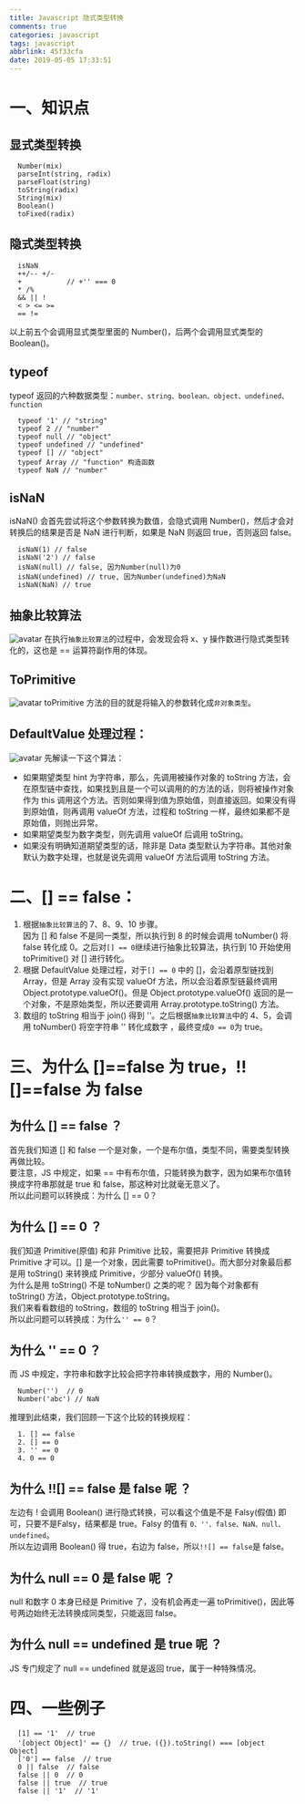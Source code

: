 ```yaml
---
title: Javascript 隐式类型转换
comments: true
categories: javascript
tags: javascript
abbrlink: 45f33cfa
date: 2019-05-05 17:33:51
---
```

# 一、知识点
## 显式类型转换
```
  Number(mix)
  parseInt(string, radix)
  parseFloat(string)
  toString(radix)
  String(mix)
  Boolean()
  toFixed(radix)
```

## 隐式类型转换
```
  isNaN
  ++/-- +/-
  +           // +'' === 0
  * /%
  && || !
  < > <= >=
  == !=
```
以上前五个会调用显式类型里面的 Number()，后两个会调用显式类型的 Boolean()。

## typeof
typeof 返回的六种数据类型：`number、string、boolean、object、undefined、function`
```
  typeof '1' // "string"
  typeof 2 // "number"
  typeof null // "object"
  typeof undefined // "undefined"
  typeof [] // "object"
  typeof Array // "function" 构造函数
  typeof NaN // "number"
```

## isNaN
isNaN() 会首先尝试将这个参数转换为数值，会隐式调用 Number()，然后才会对转换后的结果是否是 NaN 进行判断，如果是 NaN 则返回 true，否则返回 false。
```
  isNaN(1) // false
  isNaN('2') // false
  isNaN(null) // false, 因为Number(null)为0
  isNaN(undefined) // true, 因为Number(undefined)为NaN
  isNaN(NaN) // true
```

## 抽象比较算法
![avatar](http://pw5hoox1r.bkt.clouddn.com/blog/type-conversion_1.png)
在执行`抽象比较算法`的过程中，会发现会将 x、y 操作数进行隐式类型转化的，这也是 == 运算符副作用的体现。

## ToPrimitive
![avatar](http://pw5hoox1r.bkt.clouddn.com/blog/type-conversion_2.png)
toPrimitive 方法的目的就是将输入的参数转化成`非对象类型`。

## DefaultValue 处理过程：
![avatar](http://pw5hoox1r.bkt.clouddn.com/blog/type-conversion_3.png)
先解读一下这个算法：  
- 如果期望类型 hint 为字符串，那么，先调用被操作对象的 toString 方法，会在原型链中查找，如果找到且是一个可以调用的的方法的话，则将被操作对象作为 this 调用这个方法。否则如果得到值为原始值，则直接返回。如果没有得到原始值，则再调用 valueOf 方法，过程和 toString 一样，最终如果都不是原始值，则抛出异常。
- 如果期望类型为数字类型，则先调用 valueOf 后调用 toString。
- 如果没有明确知道期望类型的话，除非是 Data 类型默认为字符串。其他对象默认为数字处理，也就是说先调用 valueOf 方法后调用 toString 方法。

# 二、[] == false：
1. 根据`抽象比较算法`的 7、8、9、10 步骤。  
因为 [] 和 false 不是同一类型，所以执行到 8 的时候会调用 toNumber() 将 false 转化成 0。之后对`[] == 0`继续进行抽象比较算法，执行到 10 开始使用 toPrimitive() 对 [] 进行转化。  
2. 根据 DefaultValue 处理过程，对于`[] == 0` 中的 []，会沿着原型链找到 Array，但是 Array 没有实现 valueOf 方法，所以会沿着原型链最终调用 Object.prototype.valueOf()。但是 Object.prototype.valueOf() 返回的是一个对象，不是原始类型，所以还要调用 Array.prototype.toString() 方法。
3. 数组的 toString 相当于 join() 得到 ''。之后根据`抽象比较算法`中的 4、5，会调用 toNumber() 将空字符串 '' 转化成数字 ，最终变成`0 == 0`为 true。  

# 三、为什么 []==false 为 true，!![]==false 为 false
## 为什么 [] == false ？  
首先我们知道 [] 和 false 一个是对象，一个是布尔值，类型不同，需要类型转换再做比较。  
要注意，JS 中规定，如果 == 中有布尔值，只能转换为数字，因为如果布尔值转换成字符串那就是 true 和 false，那这种对比就毫无意义了。  
所以此问题可以转换成：为什么 [] == 0？  

## 为什么 [] == 0 ？  
我们知道 Primitive(原值) 和非 Primitive 比较，需要把非 Primitive 转换成 Primitive 才可以。[] 是一个对象，因此需要 toPrimitive()。而大部分对象最后都是用 toString() 来转换成 Primitive，少部分 valueOf() 转换。  
为什么是用 toString() 不是 toNumber() 之类的呢？ 因为每个对象都有 toString() 方法，Object.prototype.toString。  
我们来看看数组的 toString，数组的 toString 相当于 join()。  
所以此问题可以转换成：为什么`'' == 0`？

## 为什么 '' == 0 ？  
而 JS 中规定，字符串和数字比较会把字符串转换成数字，用的 Number()。  
```
  Number('')  // 0
  Number('abc') // NaN
```
推理到此结束，我们回顾一下这个比较的转换规程：
```
  1. [] == false
  2. [] == 0
  3. '' == 0
  4. 0 == 0
```
## 为什么 !![] == false 是 false 呢 ？
左边有 ! 会调用 Boolean() 进行隐式转换，可以看这个值是不是 Falsy(假值) 即可，只要不是Falsy，结果都是 true。Falsy 的值有 `0、''、false、NaN、null、undefined`。  
所以左边调用 Boolean() 得 true，右边为 false，所以`!![] == false`是 false。

## 为什么 null == 0 是 false 呢 ？  
null 和数字 0 本身已经是 Primitive 了，没有机会再走一遍 toPrimitive()，因此等号两边始终无法转换成同类型，只能返回 false。  

## 为什么 null == undefined 是 true 呢 ？  
JS 专门规定了 null == undefined 就是返回 true，属于一种特殊情况。  

# 四、一些例子
```
  [1] == '1'  // true
  '[object Object]' == {}  // true，({}).toString() === [object Object]
  ['0'] == false  // true
  0 || false  // false
  false || 0  // 0
  false || true  // true
  false || '1'  // '1'
```
